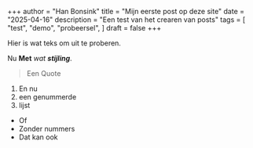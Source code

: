 +++
author = "Han Bonsink"
title = "Mijn eerste post op deze site"
date = "2025-04-16"
description = "Een test van het crearen van posts"
tags = [
  "test",
  "demo",
  "probeersel",
]
draft = false
+++

Hier is wat teks om uit te proberen.

Nu **Met** *wat* ***stijling***.

> Een Quote

1. En nu
2. een genummerde
3. lijst

* Of
* Zonder nummers
* Dat kan ook
